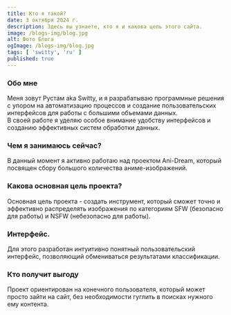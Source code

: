 ```yaml
---
title: Кто я такой?
date: 3 октября 2024 г.
description: Здесь вы узнаете, кто я и какова цель этого сайта.
image: /blogs-img/blog.jpg
alt: Фото Блога
ogImage: /blogs-img/blog.jpg
tags: [ 'switty', 'ru' ]
published: true
---
```


### Обо мне

Меня зовут Рустам aka Switty, и я разрабатываю программные решения с упором на автоматизацию процессов и создание
пользовательских интерфейсов для работы с большими объемами данных.  
В своей работе я уделяю особое внимание удобству интерфейсов и созданию эффективных систем обработки данных.

### Чем я занимаюсь сейчас?

В данный момент я активно работаю над проектом Ani-Dream, который посвящен сбору большого количества аниме-изображений.

### Какова основная цель проекта?

Основная цель проекта - создать инструмент, который сможет точно и эффективно распределять изображения по категориям
SFW (безопасно для работы) и NSFW (небезопасно для работы).

### Интерфейс.

Для этого разработан интуитивно понятный пользовательский интерфейс, позволяющий обмениваться результатами
классификации.

### Кто получит выгоду

Проект ориентирован на конечного пользователя, который может просто зайти на сайт, без необходимости гуглить в поисках
нужного ему контента.
